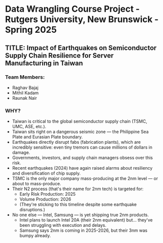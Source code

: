 # Data Wrangling Course Project - Rutgers University, New Brunswick - Spring 2025

## TITLE: Impact of Earthquakes on Semiconductor Supply Chain Resilience for Server Manufacturing in Taiwan
### Team Members:
- Raghav Bajaj
- Mithil Kadam
- Raunak Nair

### WHY?
- Taiwan is critical to the global semiconductor supply chain (TSMC, UMC, ASE, etc.).
- Taiwan sits right on a dangerous seismic zone — the Philippine Sea Plate and Eurasian Plate boundary.
- Earthquakes directly disrupt fabs (fabrication plants), which are incredibly sensitive: even tiny tremors can cause millions of dollars in damage.
- Governments, investors, and supply chain managers obsess over this risk.
- Recent earthquakes (2024) have again raised alarms about resiliency and diversification of chip supply.
- TSMC is the only major company mass-producing at the 2nm level — or about to mass-produce.
- Their N2 process (that's their name for 2nm tech) is targeted for:
  + Early Risk Production: 2025
  + Volume Production: 2026
  + (They're sticking to this timeline despite some earthquake disruptions.)
- No one else — Intel, Samsung — is yet shipping true 2nm products.
  + Intel plans to launch Intel 20A (their 2nm equivalent) but... they've been struggling with execution and delays.
  + Samsung says 2nm is coming in 2025-2026, but their 3nm was bumpy already.
